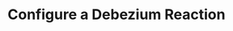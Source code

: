 ---
type: "docs"
title: "Configure a Debezium Reaction"
linkTitle: "Configure a Debezium Reaction"
weight: 40
toc_hide: true
hide_summary: true
description: >
    Learn how to configure a Debezium Reaction
---